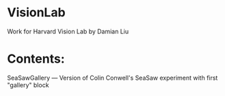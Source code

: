 # VisionLab
Work for Harvard Vision Lab
by Damian Liu

# Contents:
SeaSawGallery — Version of Colin Conwell's SeaSaw experiment with first "gallery" block
